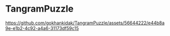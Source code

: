 # TangramPuzzle
 


https://github.com/gokhankidak/TangramPuzzle/assets/56644222/e44b8a9e-e1b2-4c92-a4a6-31173df59c15


